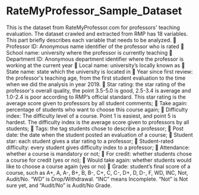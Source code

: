 # RateMyProfessor_Sample_Dataset
This is the dataset from RateMyProfessor.com for professors' teaching evaluation. The dataset crawled and extracted from RMP has 18 variables. This part briefly describes each variable that needs to be analyzed. 
	Professor ID: Anonymous name identifier of the professor who is rated
	School name: university where the professor is currently teaching
	Department ID: Anonymous department identifier where the professor is working at the current year
	Local name: university’s locally known as
	State name: state which the university is located in
	Year since first review: the professor's teaching age, from the first student evaluation to the time when we did the analysis in year 2019. 
	Star rating: the star rating of the professor's overall quality, the point 3.5-5.0 is good, 2.5-3.4 is average and 1.0-2.4 is poor according to RMP’s official standard. This star rating is the average score given to professors by all student comments;
	Take again: percentage of students who want to choose this course again;
	Difficulty index: The difficulty level of a course. Point 1 is easiest, and point 5 is hardest. The difficulty index is the average score given to professors by all students;
	Tags: the tag students chose to describe a professor;
	Post date: the date when the student posted an evaluation of a course;
	Student star: each student gives a star rating to a professor;
	Student-rated difficulty: every student gives difficulty index to a professor;
	Attendance: whether a course is mandatory or not;
	For credit: whether students chose a course for credit (yes or no);
	Would take again: whether students would like to choose a course again (yes or no)
	Grade: student’s final score of a course, such as A+, A, A-, B+, B, B-, C+, C, C-, D+, D, D-, F, WD, INC, Not, Audit/No. “WD” is Drop/Withdrawal. “INC” means Incomplete. “Not” is Not sure yet, and “Audit/No” is Audit/No Grade.
